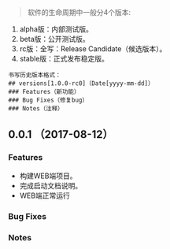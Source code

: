 > 软件的生命周期中一般分4个版本:
1. alpha版：内部测试版。
2. beta版：公开测试版。
3. rc版：全写：Release Candidate（候选版本）。
4. stable版：正式发布稳定版。
```
书写历史版本格式：
## versions[1.0.0-rc0]（Date[yyyy-mm-dd]）
### Features（新功能）
### Bug Fixes（修复bug）
### Notes（注释）
```
## 0.0.1 （2017-08-12）
### Features
- 构建WEB端项目。
- 完成启动文档说明。
- WEB端正常运行
### Bug Fixes
### Notes
